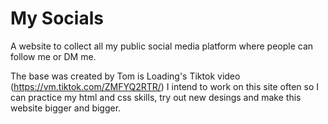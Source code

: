 # My Socials

A website to collect all my public social media platform where people can follow me or DM me. 

The base was created by Tom is Loading's Tiktok video (https://vm.tiktok.com/ZMFYQ2RTR/) I intend to work on this site often so I can practice my html and css skills, try out new desings and make this website bigger and bigger. 


